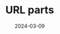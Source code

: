 ---
title: "URL parts"
date: 2024-03-09
externalLink: https://url-parts.glitch.me/?url=https://cats.example.org.au:1234/stripes/fur.html
---